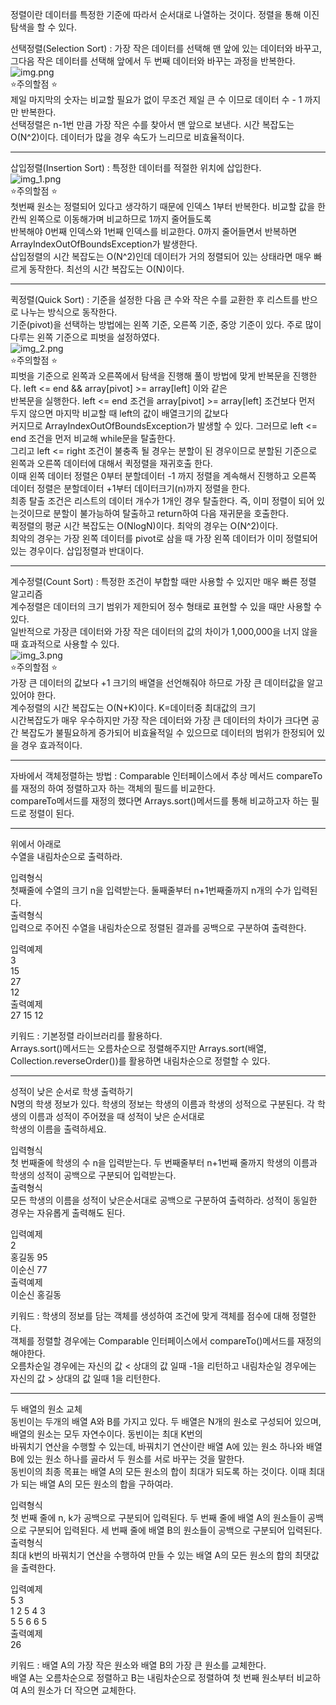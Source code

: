 정렬이란 데이터를 특정한 기준에 따라서 순서대로 나열하는 것이다. 정렬을 통해 이진 탐색을 할 수 있다.  

선택정렬(Selection Sort) : 가장 작은 데이터를 선택해 맨 앞에 있는 데이터와 바꾸고, 그다음 작은 데이터를 선택해 앞에서 두 번째 데이터와 바꾸는 과정을 반복한다.  
![img.png](img.png)  
⭐️주의할점 ⭐   
제일 마지막의 숫자는 비교할 필요가 없이 무조건 제일 큰 수 이므로 데이터 수 - 1 까지만 반복한다.  
선택정렬은 n-1번 만큼 가장 작은 수를 찾아서 맨 앞으로 보낸다. 시간 복잡도는 O(N^2)이다. 데이터가 많을 경우 속도가 느리므로 비효율적이다.  

------------------------------------------------------------------------------------------------------------------------

삽입정렬(Insertion Sort) : 특정한 데이터를 적절한 위치에 삽입한다.  
![img_1.png](img_1.png)  
⭐️주의할점 ⭐  
첫번째 원소는 정렬되어 있다고 생각하기 때문에 인덱스 1부터 반복한다. 비교할 값을 한 칸씩 왼쪽으로 이동해가며 비교하므로 1까지 줄어들도록  
반복해야 0번째 인덱스와 1번째 인덱스를 비교한다. 0까지 줄어들면서 반복하면 ArrayIndexOutOfBoundsException가 발생한다.  
삽입정렬의 시간 복잡도는 O(N^2)인데 데이터가 거의 정렬되어 있는 상태라면 매우 빠르게 동작한다. 최선의 시간 복잡도는 O(N)이다.  

------------------------------------------------------------------------------------------------------------------------

퀵정렬(Quick Sort) : 기준을 설정한 다음 큰 수와 작은 수를 교환한 후 리스트를 반으로 나누는 방식으로 동작한다.  
기준(pivot)을 선택하는 방법에는 왼쪽 기준, 오른쪽 기준, 중앙 기준이 있다. 주로 많이 다루는 왼쪽 기준으로 피벗을 설정하였다.  
![img_2.png](img_2.png)  
⭐️주의할점 ⭐  
피벗을 기준으로 왼쪽과 오른쪽에서 탐색을 진행해 풀이 방법에 맞게 반복문을 진행한다. left <= end && array[pivot] >= array[left] 이와 같은  
반복문을 실행한다. left <= end 조건을 array[pivot] >= array[left] 조건보다 먼저 두지 않으면 마지막 비교할 때 left의 값이 배열크기의 값보다  
커지므로 ArrayIndexOutOfBoundsException가 발생할 수 있다. 그러므로 left <= end 조건을 먼저 비교해 while문을 탈출한다.  
그리고 left <= right 조건이 불충족 될 경우는 분할이 된 경우이므로 분할된 기준으로 왼쪽과 오른쪽 데이터에 대해서 퀵정렬을 재귀호출 한다.  
이때 왼쪽 데이터 정렬은 0부터 분할데이터 -1 까지 정렬을 계속해서 진행하고 오른쪽 데이터 정렬은 분할데이터 +1부터 데이터크기(n)까지 정렬을 한다.  
최종 탈출 조건은 리스트의 데이터 개수가 1개인 경우 탈출한다. 즉, 이미 정렬이 되어 있는것이므로 분할이 불가능하여 탈출하고 return하여 다음 재귀문을 호출한다.  
퀵정렬의 평균 시간 복잡도는 O(NlogN)이다. 최악의 경우는 O(N^2)이다.  
최악의 경우는 가장 왼쪽 데이터를 pivot로 삼을 때 가장 왼쪽 데이터가 이미 정렬되어 있는 경우이다. 삽입정렬과 반대이다.

------------------------------------------------------------------------------------------------------------------------

계수정렬(Count Sort) : 특정한 조건이 부합할 때만 사용할 수 있지만 매우 빠른 정렬 알고리즘  
계수정렬은 데이터의 크기 범위가 제한되어 정수 형태로 표현할 수 있을 때만 사용할 수 있다.  
일반적으로 가장큰 데이터와 가장 작은 데이터의 값의 차이가 1,000,000을 너지 않을 때 효과적으로 사용할 수 있다.  
![img_3.png](img_3.png)  
⭐️주의할점 ⭐  
가장 큰 데이터의 값보다 +1 크기의 배열을 선언해줘야 하므로 가장 큰 데이터값을 알고 있어야 한다.  
계수정렬의 시간 복잡도는 O(N+K)이다. K=데이터중 최대값의 크기  
시간복잡도가 매우 우수하지만 가장 작은 데이터와 가장 큰 데이터의 차이가 크다면 공간 복잡도가 불필요하게 증가되어 비효율적일 수 있으므로 데이터의 범위가 한정되어 있을 경우 효과적이다.

------------------------------------------------------------------------------------------------------------------------

자바에서 객체정렬하는 방법 : Comparable 인터페이스에서 추상 메서드 compareTo를 재정의 하여 정렬하고자 하는 객체의 필드를 비교한다.  
compareTo메서드를 재정의 했다면 Arrays.sort()메서드를 통해 비교하고자 하는 필드로 정렬이 된다.

------------------------------------------------------------------------------------------------------------------------

위에서 아래로  
수열을 내림차순으로 출력하라.  

입력형식  
첫째줄에 수열의 크기 n을 입력받는다. 둘째줄부터 n+1번째줄까지 n개의 수가 입력된다.  
출력형식  
입력으로 주어진 수열을 내림차순으로 정렬된 결과를 공백으로 구분하여 출력한다.  

입력예제  
3  
15  
27  
12  
출력예제  
27 15 12  

키워드 : 기본정렬 라이브러리를 활용하다.  
Arrays.sort()메서드는 오름차순으로 정렬해주지만 Arrays.sort(배열, Collection.reverseOrder())를 활용하면 내림차순으로 정렬할 수 있다.  

------------------------------------------------------------------------------------------------------------------------

성적이 낮은 순서로 학생 출력하기  
N명의 학생 정보가 있다. 학생의 정보는 학생의 이름과 학생의 성적으로 구분된다. 각 학생의 이름과 성적이 주어졌을 때 성적이 낮은 순서대로  
학생의 이름을 출력하세요.  

입력형식  
첫 번째줄에 학생의 수 n을 입력받는다. 두 번째줄부터 n+1번째 줄까지 학생의 이름과 학생의 성적이 공백으로 구분되어 입력받는다.  
출력형식  
모든 학생의 이름을 성적이 낮은순서대로 공백으로 구분하여 출력하라. 성적이 동일한 경우는 자유롭게 출력해도 된다.  

입력예제  
2  
홍길동 95  
이순신 77  
출력예제  
이순신 홍길동  

키워드 : 학생의 정보를 담는 객체를 생성하여 조건에 맞게 객체를 점수에 대해 정렬한다.  
객체를 정렬할 경우에는 Comparable 인터페이스에서 compareTo()메서드를 재정의 해야한다.  
오름차순일 경우에는 자신의 값 < 상대의 값 일때 -1을 리턴하고 내림차순일 경우에는 자신의 값 > 상대의 값 일때 1을 리턴한다.

------------------------------------------------------------------------------------------------------------------------

두 배열의 원소 교체  
동빈이는 두개의 배열 A와 B를 가지고 있다. 두 배열은 N개의 원소로 구성되어 있으며, 배열의 원소는 모두 자연수이다. 동빈이는 최대 K번의  
바꿔치기 연산을 수행할 수 있는데, 바꿔치기 연산이란 배열 A에 있는 원소 하나와 배열 B에 있는 원소 하나를 골라서 두 원소를 서로 바꾸는 것을 말한다.  
동빈이의 최종 목표는 배열 A의 모든 원소의 합이 최대가 되도록 하는 것이다. 이때 최대가 되는 배열 A의 모든 원소의 합을 구하여라.  

입력형식  
첫 번째 줄에 n, k가 공백으로 구분되어 입력된다. 두 번째 줄에 배열 A의 원소들이 공백으로 구분되어 입력된다. 세 번째 줄에 배열 B의 원소들이 공백으로 구분되어 입력된다.  
출력형식  
최대 k번의 바꿔치기 연산을 수행하여 만들 수 있는 배열 A의 모든 원소의 합의 최댓값을 출력한다.  

입력예제  
5 3  
1 2 5 4 3  
5 5 6 6 5  
출력예제  
26  

키워드 : 배열 A의 가장 작은 원소와 배열 B의 가장 큰 원소를 교체한다.  
배열 A는 오름차순으로 정렬하고 B는 내림차순으로 정렬하여 첫 번째 원소부터 비교하여 A의 원소가 더 작으면 교체한다.